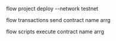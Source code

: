 flow project deploy --network testnet

flow transactions send contract name arrg

flow scripts execute contract name arrg
 